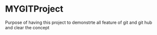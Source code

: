 # MYGITProject
Purpose of having this project to demonstrte all feature of git and git hub and clear the concept
